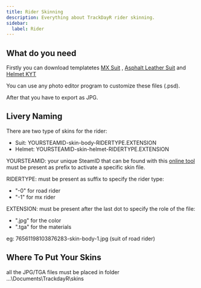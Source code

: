 ```yaml
---
title: Rider Skinning
description: Everything about TrackDayR rider skinning.
sidebar:
  label: Rider
---
```


## What do you need

Firstly you can download templatetes [MX Suit](https://drive.google.com/file/d/1qt5KMGa6JA-TU2hPGcuQV0l5I83OXlYX/view?usp=sharing "MX Suit") , [Asphalt Leather Suit](https://drive.google.com/file/d/17vk4yoFMuxlP6QgRTubyOlwvoZyQfbUR/view?usp=sharing "Asphalt Leather Suit") and [Helmet KYT](https://drive.google.com/file/d/1xvkSI_nmcFAJ182Fej1NFLYD7k_5g_zf/view?usp=sharing "Helmet KYT")

You can use any photo editor program to customize these files (.psd).  

After that you have to export as JPG.

## Livery Naming

There are two type of skins for the rider:  
- Suit: YOURSTEAMID-skin-body-RIDERTYPE.EXTENSION  
- Helmet: YOURSTEAMID-skin-helmet-RIDERTYPE.EXTENSION  

YOURSTEAMID: your unique SteamID that can be found with this [online tool](https://steamidfinder.com/ "steamidfinder.com") must be present as prefix to activate a specific skin file.

RIDERTYPE: must be present as suffix to specify the rider type:  
- "-0" for road rider  
- "-1" for mx rider  

EXTENSION: must be present after the last dot to specify the role of the file:  
- ".jpg" for the color  
- ".tga" for the materials  

eg: 76561198103876283-skin-body-1.jpg (suit of road rider)

## Where To Put Your Skins

all the JPG/TGA files must be placed in folder ...\Documents\TrackdayR\skins
